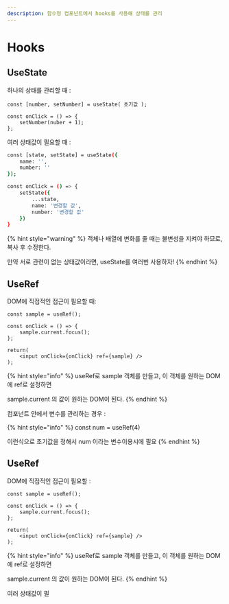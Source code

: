 ```yaml
---
description: 함수형 컴포넌트에서 hooks를 사용해 상태를 관리
---
```


# Hooks

## UseState

하나의 상태를 관리할 때 :

```
const [number, setNumber] = useState( 초기값 );

const onClick = () => {
    setNumber(nuber + 1);
};
```

여러 상태값이 필요할 때 :

```bash
const [state, setState] = useState({
    name: '',
    number: ''
});

const onClick = () => {
    setState({
        ...state,
        name: '변경할 값',
        number: '변경할 값'
    })
}
```

{% hint style="warning" %}
객체나 배열에 변화를 줄 때는 불변성을 지켜야 하므로, 복사 후 수정한다.

만약 서로 관련이 없는 상태값이라면, useState를 여러번 사용하자!
{% endhint %}





## UseRef

DOM에 직접적인 접근이 필요할  때:

```
const sample = useRef();

const onClick = () => {
    sample.current.focus();
};

return(
    <input onClick={onClick} ref={sample} />
);
```

{% hint style="info" %}
useRef로 sample 객체를 만들고, 이 객체를 원하는 DOM에 ref로 설정하면

sample.current 의 값이 원하는 DOM이 된다.
{% endhint %}



컴포넌트 안에서 변수를 관리하는 경우 : 

{% hint style="info" %}
const num = useRef\(4\) 

이런식으로 초기값을 정해서 num 이라는 변수이용시에 필요
{% endhint %}



## UseRef

DOM에 직접적인 접근이 필요할  :

```
const sample = useRef();

const onClick = () => {
    sample.current.focus();
};

return(
    <input onClick={onClick} ref={sample} />
);
```

{% hint style="info" %}
useRef로 sample 객체를 만들고, 이 객체를 원하는 DOM에 ref로 설정하면

sample.current 의 값이 원하는 DOM이 된다.
{% endhint %}

여러 상태값이 필



